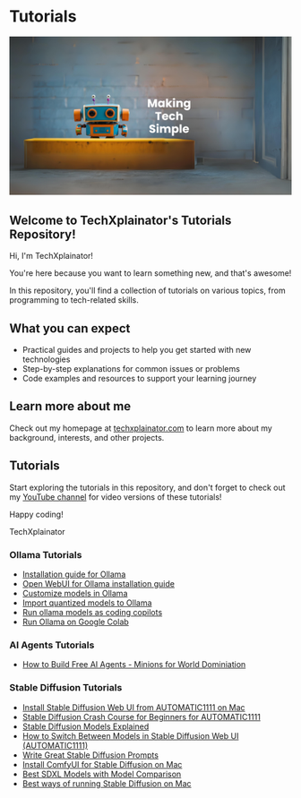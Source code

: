 # Tutorials
![TechXplainator-Banner](/page-assets/TechXplainator-Banner.png)

## Welcome to TechXplainator's Tutorials Repository!

Hi, I'm TechXplainator!

You're here because you want to learn something new, and that's awesome! 

In this repository, you'll find a collection of tutorials on various topics, from programming to tech-related skills.

## What you can expect

* Practical guides and projects to help you get started with new technologies
* Step-by-step explanations for common issues or problems
* Code examples and resources to support your learning journey

## Learn more about me

Check out my homepage at [techxplainator.com](https://techxplainator.com/) to learn more about my background, interests, and other projects.

## Tutorials

Start exploring the tutorials in this repository, and don't forget to check out my [YouTube channel](https://www.youtube.com/@TechXplainator) for video versions of these tutorials!

Happy coding!

TechXplainator

### Ollama Tutorials
* [Installation guide for Ollama](/ollama/install-ollama/README.md)
* [Open WebUI for Ollama installation guide](/ollama/open-webui/README.md)
* [Customize models in Ollama](/ollama/customize-models/README.md)
* [Import quantized models to Ollama](/ollama/import-quantized-models-to-ollama/README.md)
* [Run ollama models as coding copilots](/ollama/ollama-copilot/README.MD)
* [Run Ollama on Google Colab](/ollama/ollama-on-colab/README.md)

### AI Agents Tutorials

* [How to Build Free AI Agents - Minions for World Dominiation](/ai-agents/how-to-build-free-ai-agents-minions/README.md)

### Stable Diffusion Tutorials
* [Install Stable Diffusion Web UI from AUTOMATIC1111 on Mac](/stable-diffusion/install-automatic-1111/README.md)
* [Stable Diffusion Crash Course for Beginners for AUTOMATIC1111](/stable-diffusion/crash-course-for-beginners/README.md)
* [Stable Diffusion Models Explained](/stable-diffusion/stable-diffusion-models-explained/README.md)
* [How to Switch Between Models in Stable Diffusion Web UI (AUTOMATIC1111)](/stable-diffusion/switch-between-models-in-AUTOMATIC1111/)
* [Write Great Stable Diffusion Prompts](/stable-diffusion/write-better-prompts-for-stable-diffusion/README.md)
* [Install ComfyUI for Stable Diffusion on Mac](/stable-diffusion/install-comfyui/README.md)
* [Best SDXL Models with Model Comparison](/stable-diffusion/best-sdxl-models/README.md)
* [Best ways of running Stable Diffusion on Mac](/stable-diffusion/best-ways-of-running-sdxl-on-mac/README.md)